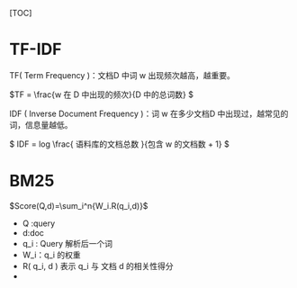 [TOC]

# TF-IDF

TF( Term Frequency )：文档D 中词 w 出现频次越高，越重要。

$TF = \frac{w 在 D 中出现的频次}{D 中的总词数} $

IDF ( Inverse Document Frequency )：词 w 在多少文档D 中出现过，越常见的词，信息量越低。

$ IDF = log \frac{ 语料库的文档总数 }{包含 w 的文档数 + 1} $  



# BM25

$Score(Q,d)=\sum_i^n{W_i.R(q_i,d)}$

- Q :query
- d:doc
- q_i : Query 解析后一个词
- W_i：q_i 的权重
- R( q_i, d ) 表示 q_i 与 文档 d 的相关性得分
-  
